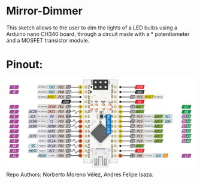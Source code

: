 # Mirror-Dimmer
This sketch allows to the user to dim the lights of a LED bulbs using a Arduino nano CH340 board, through a circuit made with a   *  potentiometer and a MOSFET transistor module. 
# Pinout:
![Schematic_Hydroponic](nano.jpg) 
Repo Authors: Norberto Moreno Vélez, Andres Felipe Isaza.
